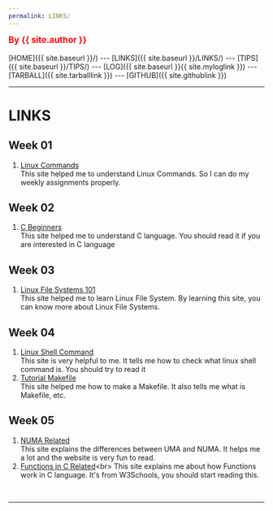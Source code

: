 ```yaml
---
permalink: LINKS/
---
```

<span style="color:red; font-weight:bold; font-size:larger;">By {{ site.author }}</span>
<br><br>
[HOME]({{ site.baseurl }}/) ---
[LINKS]({{ site.baseurl }}/LINKS/) ---
[TIPS]({{ site.baseurl }}/TIPS/) ---
[LOG]({{ site.baseurl }}{{ site.myloglink }}) ---
[TARBALL]({{ site.tarballlink }}) ---
[GITHUB]({{ site.githublink }})
<br>
<hr>

# LINKS

## Week 01
1. [Linux Commands](https://linuxhint.com/100_essential_linux_commands)<br>
This site helped me to understand Linux Commands. So I can do my weekly assignments properly.

## Week 02
1. [C Beginners](https://www.freecodecamp.org/news/the-c-beginners-handbook/)<br>
This site helped me to understand C language. You should read it if you are interested in C language

## Week 03
1. [Linux File Systems 101](https://likegeeks.com/linux-file-system/)<br>
This site helped me to learn Linux File System. By learning this site, you can know more about Linux File Systems.

## Week 04 
1. [Linux Shell Command](https://explainshell.com/)<br>
This site is very helpful to me. It tells me how to check what linux shell command is. You should try to read it
2. [Tutorial Makefile](https://makefiletutorial.com/)<br>
This site helped me how to make a Makefile. It also tells me what is Makefile, etc.

## Week 05
1. [NUMA Related](https://www.geeksforgeeks.org/difference-between-uniform-memory-access-uma-and-non-uniform-memory-access-numa/)<br>
This site explains the differences between UMA and NUMA. It helps me a lot and the website is very fun to read.
2. [Functions in C Related](https://www.w3schools.com/c/c_functions.php#:~:text=A%20function%20is%20a%20block,and%20use%20it%20many%20times.)<br>
This site explains me about how Functions work in C language. It's from W3Schools, you should start reading this.

<br>
<hr>
<br>

